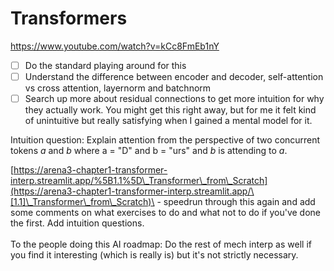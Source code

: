 # Transformers

https://www.youtube.com/watch?v=kCc8FmEb1nY

* [ ] Do the standard playing around for this
* [ ] Understand the difference between encoder and decoder, self-attention vs cross attention, layernorm and batchnorm
* [ ] Search up more about residual connections to get more intuition for why they actually work. You might get this right away, but for me it felt kind of unintuitive but really satisfying when I gained a mental model for it.

Intuition question: Explain attention from the perspective of two concurrent tokens _a_ and _b_ where a = "D" and b = "urs" and _b_ is attending to _a_.

[https://arena3-chapter1-transformer-interp.streamlit.app/%5B1.1%5D\_Transformer\_from\_Scratch](https://arena3-chapter1-transformer-interp.streamlit.app/\[1.1]\_Transformer\_from\_Scratch)\
\- speedrun through this again and add some comments on what exercises to do and what not to do if you've done the first. Add intuition questions. \
\
To the people doing this AI roadmap: Do the rest of mech interp as well if you find it interesting (which is really is) but it's not strictly necessary.&#x20;
